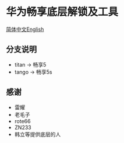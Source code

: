 # 华为畅享底层解锁及工具
[简体中文](https://github.com/ReallySnow/Unlock_Huawei_Mtk/blob/ReadMe/README.md)[English]([简体中文](https://github.com/ReallySnow/Unlock_Huawei_Mtk/blob/ReadMe/README_EN.md))

## 分支说明
* titan  -> 畅享5
* tango -> 畅享5s

## 感谢
* 雷耀
* 老毛子
* rote66
* ZN233
* 韩立等提供底层的人